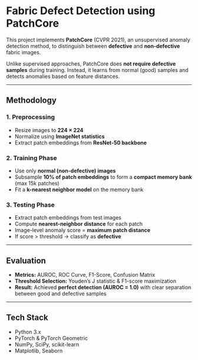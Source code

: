 # Fabric Defect Detection using PatchCore 

This project implements **PatchCore** (CVPR 2021), an unsupervised anomaly detection method, to distinguish between **defective** and **non-defective** fabric images.  

Unlike supervised approaches, PatchCore does **not require defective samples** during training. Instead, it learns from normal (good) samples and detects anomalies based on feature distances.

---

## Methodology

### 1. Preprocessing
- Resize images to **224 × 224**
- Normalize using **ImageNet statistics**
- Extract patch embeddings from **ResNet-50 backbone**

### 2. Training Phase
- Use only **normal (non-defective) images**
- Subsample **10% of patch embeddings** to form a **compact memory bank** (max 15k patches)
- Fit a **k-nearest neighbor model** on the memory bank

### 3. Testing Phase
- Extract patch embeddings from test images
- Compute **nearest-neighbor distance** for each patch
- Image-level anomaly score = **maximum patch distance**
- If score > threshold → classify as **defective**

---

## Evaluation
- **Metrics:** AUROC, ROC Curve, F1-Score, Confusion Matrix  
- **Threshold Selection:** Youden’s J statistic & F1-score maximization  
- **Result:** Achieved **perfect detection (AUROC = 1.0)** with clear separation between good and defective samples  

---

## Tech Stack
- Python 3.x  
- PyTorch & PyTorch Geometric  
- NumPy, SciPy, scikit-learn  
- Matplotlib, Seaborn  


